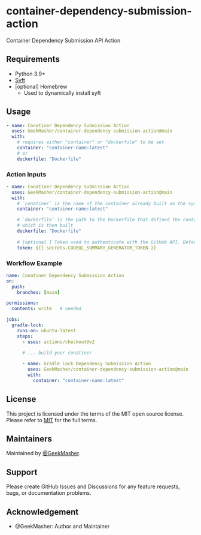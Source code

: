# container-dependency-submission-action

Container Dependency Submission API Action 

## Requirements

- Python 3.9+
- [Syft](https://github.com/anchore/syft)
- [optional] Homebrew
  - Used to dynamically install syft

## Usage

```yaml
- name: Conatiner Dependency Submission Action
  uses: GeekMasher/container-dependency-submission-action@main
  with:
    # requires either "container" or "dockerfile" to be set
    container: "container-name:latest"
    # or 
    dockerfile: "Dockerfile"
```

### Action Inputs


```yaml
- name: Conatiner Dependency Submission Action
  uses: GeekMasher/container-dependency-submission-action@main
  with:
    # `conatiner` is the name of the container already built on the system
    container: "container-name:latest"

    # `dockerfile` is the path to the Dockerfile that defined the container image 
    # which is then built
    dockerfile: "Dockerfile"
    
    # [optional ] Token used to authenticate with the GitHub API. Defaults to the GITHUB_TOKEN secret.
    token: ${{ secrets.CODEQL_SUMMARY_GENERATOR_TOKEN }}
```


### Workflow Example

```yaml
name: Conatiner Dependency Submission Action
on:
  push:
    branches: [main]

permissions: 
  contents: write   # needed

jobs:
  gradle-lock:
    runs-on: ubuntu-latest
    steps:
      - uses: actions/checkout@v2
      
      # ... build your conatiner 

      - name: Gradle Lock Dependency Submission Action
        uses: GeekMasher/container-dependency-submission-action@main
        with:
          container: "container-name:latest" 
```

## License 

This project is licensed under the terms of the MIT open source license. Please refer to [MIT](./LICENSE) for the full terms.


## Maintainers 

Maintained by [@GeekMasher](https://github.com/GeekMasher).


## Support

Please create GitHub Issues and Discussions for any feature requests, bugs, or documentation problems.


## Acknowledgement

- @GeekMasher: Author and Maintainer



